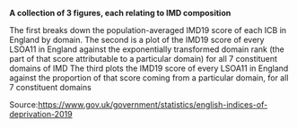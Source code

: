 <b>A collection of 3 figures, each relating to IMD composition</b>

The first breaks down the population-averaged IMD19 score of each ICB in England by domain.
The second is a plot of the IMD19 score of every LSOA11 in England against the exponentially transformed domain rank (the part of that score attributable to a particular domain) for all 7 constituent domains of IMD
The third plots the IMD19 score of every LSOA11 in England against the proportion of that score coming from a particular domain, for all 7 constituent domains

Source:https://www.gov.uk/government/statistics/english-indices-of-deprivation-2019
